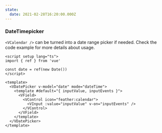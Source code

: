 ```yaml
---
state:
  date: 2021-02-28T16:20:00.000Z
---
```


### DateTimepicker

`<VCalendar />` can be turned into a date range picker if needed. Check the
code example for more details about usage.

<!--code-->

```vue
<script setup lang="ts">
import { ref } from 'vue'

const date = ref(new Date())
</script>

<template>
  <VDatePicker v-model="date" mode="dateTime">
    <template #default="{ inputValue, inputEvents }">
      <VField>
        <VControl icon="feather:calendar">
          <VInput :value="inputValue" v-on="inputEvents" />
        </VControl>
      </VField>
    </template>
  </VDatePicker>
</template>
```

<!--/code-->

<!--example-->

<VDatePicker v-model="frontmatter.state.date" color="green" mode="dateTime">
  <template #default="{ inputValue, inputEvents }">
    <VField>
      <VControl icon="feather:calendar">
        <VInput :value="inputValue" v-on="inputEvents" />
      </VControl>
    </VField>
  </template>
</VDatePicker>

<!--/example-->
